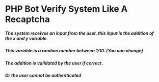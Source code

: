 # PHP Bot Verify System Like A Recaptcha

##### The system receives an input from the user. this input is the addition of the x and y variable. 
##### This variable is a random number between 1/10. (You can change) 
##### The addition is validated by the user if correct. 
##### Or the user cannot be authenticated
